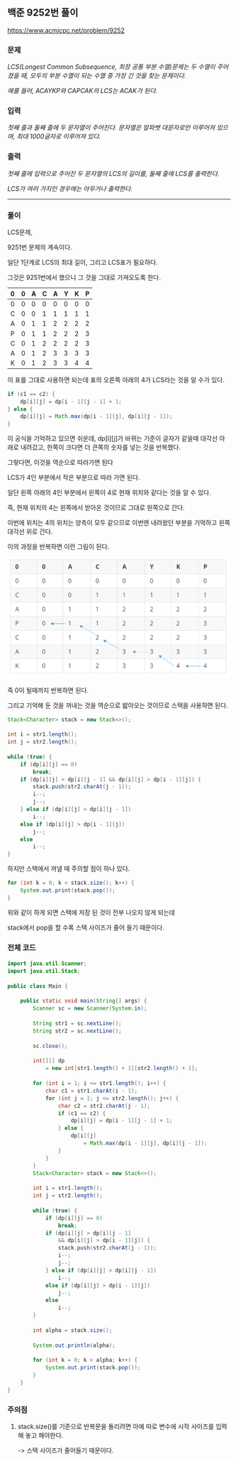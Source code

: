 ## 백준 9252번 풀이

https://www.acmicpc.net/problem/9252

### 문제

*LCS(Longest Common Subsequence, 최장 공통 부분 수열)문제는 두 수열이 주어졌을 때, 모두의 부분 수열이 되는 수열 중 가장 긴 것을 찾는 문제이다.*

*예를 들어, ACAYKP와 CAPCAK의 LCS는 ACAK가 된다.*



### 입력

*첫째 줄과 둘째 줄에 두 문자열이 주어진다. 문자열은 알파벳 대문자로만 이루어져 있으며, 최대 1000글자로 이루어져 있다.*

### 출력

*첫째 줄에 입력으로 주어진 두 문자열의 LCS의 길이를, 둘째 줄에 LCS를 출력한다.*

*LCS가 여러 가지인 경우에는 아무거나 출력한다.*

***



### 풀이

LCS문제,

9251번 문제의 계속이다.



일단 1단계로 LCS의 최대 길이, 그리고 LCS표가 필요하다.

그것은 9251번에서 했으니 그 것을 그대로 가져오도록 한다.

| 0    | 0    | A    | C    | A    | Y    | K    | P    |
| :--- | ---- | ---- | ---- | ---- | ---- | ---- | ---- |
| 0    | 0    | 0    | 0    | 0    | 0    | 0    | 0    |
| C    | 0    | 0    | 1    | 1    | 1    | 1    | 1    |
| A    | 0    | 1    | 1    | 2    | 2    | 2    | 2    |
| P    | 0    | 1    | 1    | 2    | 2    | 2    | 3    |
| C    | 0    | 1    | 2    | 2    | 2    | 2    | 3    |
| A    | 0    | 1    | 2    | 3    | 3    | 3    | 3    |
| K    | 0    | 1    | 2    | 3    | 3    | 4    | 4    |

이 표를 그대로 사용하면 되는데 표의 오른쪽 아래의 4가 LCS라는 것을 알 수가 있다.

```java
if (c1 == c2) {
	dp[i][j] = dp[i - 1][j - 1] + 1;
} else {
	dp[i][j] = Math.max(dp[i - 1][j], dp[i][j - 1]);
}
```

이 공식을 기억하고 있으면 쉬운데, dp\[i][j]가 바뀌는 기준이 글자가 같을때 대각선 아래로 내려갔고, 한쪽이 크다면 더 큰쪽의 숫자를 넣는 것을 반복했다.

그렇다면, 이것을 역순으로 따라가면 된다

LCS가 4인 부분에서 작은 부분으로 따라 가면 된다.



일단 왼쪽 아래의 4인 부분에서 왼쪽이 4로 현재 위치와 같다는 것을 알 수 있다.

즉, 현재 위치의 4는 왼쪽에서 받아온 것이므로 그대로 왼쪽으로 간다.



이번에 위치는 4의 위치는 양측이 모두 같으므로 이번엔 내려왔던 부분을 기억하고 왼쪽 대각선 위로 간다.

이의 과정을 반복하면 이런 그림이 된다.

![그림1](./그림1.png)

즉 0이 될때까지 반복하면 된다.



그리고 기억해 둔 것을 꺼내는 것을 역순으로 밟아오는 것이므로 스택을 사용하면 된다.

```java
Stack<Character> stack = new Stack<>();

int i = str1.length();
int j = str2.length();

while (true) {
	if (dp[i][j] == 0)
		break;
	if (dp[i][j] > dp[i][j - 1] && dp[i][j] > dp[i - 1][j]) {
		stack.push(str2.charAt(j - 1));
		i--;
		j--;
	} else if (dp[i][j] > dp[i][j - 1])
		i--;
	else if (dp[i][j] > dp[i - 1][j])
		j--;
	else
		i--;
}
```



하지만 스택에서 꺼낼 때 주의할 점이 하나 있다.

```java
for (int k = 0; k < stack.size(); k++) {
	System.out.print(stack.pop());
}
```

위와 같이 하게 되면 스택에 저장 된 것이 전부 나오지 않게 되는데

stack에서 pop을 할 수록 스택 사이즈가 줄어 들기 때문이다.





### 전체 코드

```java
import java.util.Scanner;
import java.util.Stack;

public class Main {

	public static void main(String[] args) {
		Scanner sc = new Scanner(System.in);

		String str1 = sc.nextLine();
		String str2 = sc.nextLine();

		sc.close();

		int[][] dp 
            = new int[str1.length() + 1][str2.length() + 1];

		for (int i = 1; i <= str1.length(); i++) {
			char c1 = str1.charAt(i - 1);
			for (int j = 1; j <= str2.length(); j++) {
				char c2 = str2.charAt(j - 1);
				if (c1 == c2) {
					dp[i][j] = dp[i - 1][j - 1] + 1;
				} else {
					dp[i][j] 
                        = Math.max(dp[i - 1][j], dp[i][j - 1]);
				}
			}
		}
		Stack<Character> stack = new Stack<>();

		int i = str1.length();
		int j = str2.length();

		while (true) {
			if (dp[i][j] == 0)
				break;
			if (dp[i][j] > dp[i][j - 1] 
                && dp[i][j] > dp[i - 1][j]) {
				stack.push(str2.charAt(j - 1));
				i--;
				j--;
			} else if (dp[i][j] > dp[i][j - 1])
				i--;
			else if (dp[i][j] > dp[i - 1][j])
				j--;
			else
				i--;
		}
		
		int alpha = stack.size();
		
		System.out.println(alpha);

		for (int k = 0; k < alpha; k++) {
			System.out.print(stack.pop());
		}
	}
}
```



### 주의점

1. stack.size()를 기준으로 반복문을 돌리려면 아예 따로 변수에 시작 사이즈를 입력해 놓고 해야한다.

   -> 스택 사이즈가 줄어들기 때문이다.